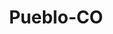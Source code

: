 ---
title: Pueblo-CO
slug: pueblo-co
f_state:
- cms/state/colorado.md
f_locations:
- cms/payday-loan/a-touch-of-cash-519.md
- cms/payday-loan/aaa-check-service-inc-718.md
- cms/payday-loan/aaa-check-service-inc-720.md
- cms/payday-loan/ace-cash-advance-877.md
- cms/payday-loan/ace-cash-advance-878.md
- cms/payday-loan/ace-cash-advance-879.md
- cms/payday-loan/advance-america-1389.md
- cms/payday-loan/advance-america-1401.md
- cms/payday-loan/allied-cash-advance-3873.md
- cms/payday-loan/allied-cash-advance-3877.md
- cms/payday-loan/americas-cash-adv-4383.md
- cms/payday-loan/ameritech-checkrite-4449.md
- cms/payday-loan/b-r-check-holders-5025.md
- cms/payday-loan/b-r-check-holders-5027.md
- cms/payday-loan/cash-advantedge-6603.md
- cms/payday-loan/cash-advantedge-6604.md
- cms/payday-loan/cash-now-8048.md
- cms/payday-loan/cash-now-plus-8148.md
- cms/payday-loan/check-exchange-11164.md
- cms/payday-loan/check-into-cash-11703.md
- cms/payday-loan/check-into-cash-11714.md
- cms/payday-loan/check-into-cash-11715.md
- cms/payday-loan/check-into-cash-of-colorado-13331.md
- cms/payday-loan/creditors-exchange-inc-15497.md
- cms/payday-loan/creditors-exchange-inc-15498.md
- cms/payday-loan/first-america-cash-advance-18147.md
- cms/payday-loan/first-america-cash-advance-18156.md
- cms/payday-loan/first-america-cash-advance-18157.md
- cms/payday-loan/mister-money-20933.md
- cms/payday-loan/mister-money-usa-20960.md
- cms/payday-loan/mister-music-20991.md
- cms/payday-loan/ms-paycheck-22399.md
- cms/payday-loan/ms-paycheck-inc-22401.md
- cms/payday-loan/ms-paycheck-inc-22402.md
- cms/payday-loan/ms-paycheck-inc-22403.md
- cms/payday-loan/paycheck-advance-of-pueblo-23687.md
- cms/payday-loan/paycheck-advance-of-pueblo-23688.md
- cms/payday-loan/paycheck-loans-23692.md
- cms/payday-loan/payday-everyday-23851.md
- cms/payday-loan/quick-cash-inc-25016.md
- cms/payday-loan/quik-cash-25359.md
- cms/payday-loan/s-th-ompson-finance-llc-26163.md
updated-on: '2024-05-30T13:41:28.615Z'
created-on: '2024-05-30T13:41:28.615Z'
published-on: '2024-05-30T13:54:32.469Z'
f_city: Pueblo
layout: '[city].html'
tags: city
---